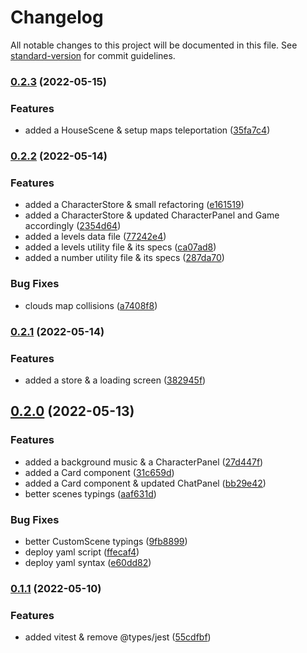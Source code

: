 # Changelog

All notable changes to this project will be documented in this file. See [standard-version](https://github.com/conventional-changelog/standard-version) for commit guidelines.

### [0.2.3](https://github.com/matthieu-locussol/TaktixApp/compare/v0.2.2...v0.2.3) (2022-05-15)


### Features

* added a HouseScene & setup maps teleportation ([35fa7c4](https://github.com/matthieu-locussol/TaktixApp/commit/35fa7c434d3f2fcfedf94c490124ab5078ab2c5e))

### [0.2.2](https://github.com/matthieu-locussol/TaktixApp/compare/v0.2.1...v0.2.2) (2022-05-14)


### Features

* added a CharacterStore & small refactoring ([e161519](https://github.com/matthieu-locussol/TaktixApp/commit/e1615196e92df1ae43031f4a4a3fddb4479d16df))
* added a CharacterStore & updated CharacterPanel and Game accordingly ([2354d64](https://github.com/matthieu-locussol/TaktixApp/commit/2354d647ec1f2631ba188c4a40b5b34ebf7a7ca3))
* added a levels data file ([77242e4](https://github.com/matthieu-locussol/TaktixApp/commit/77242e43c9a6bc23fc58c3a76e9bcb5c051a31b2))
* added a levels utility file & its specs ([ca07ad8](https://github.com/matthieu-locussol/TaktixApp/commit/ca07ad8402cc283bed4cc135b640020dbb8b3865))
* added a number utility file & its specs ([287da70](https://github.com/matthieu-locussol/TaktixApp/commit/287da70f90528cdd8329274f1c93bb0eb784a344))


### Bug Fixes

* clouds map collisions ([a7408f8](https://github.com/matthieu-locussol/TaktixApp/commit/a7408f811265788f717b3651c02fc94d32cbf665))

### [0.2.1](https://github.com/matthieu-locussol/TaktixApp/compare/v0.2.0...v0.2.1) (2022-05-14)


### Features

* added a store & a loading screen ([382945f](https://github.com/matthieu-locussol/TaktixApp/commit/382945f30037b16213a4b4260d6f587485aacb95))

## [0.2.0](https://github.com/matthieu-locussol/TaktixApp/compare/v0.1.1...v0.2.0) (2022-05-13)


### Features

* added a background music & a CharacterPanel ([27d447f](https://github.com/matthieu-locussol/TaktixApp/commit/27d447fada5b2d51484149b5bfbe421670019d83))
* added a Card component ([31c659d](https://github.com/matthieu-locussol/TaktixApp/commit/31c659da42d2366ff57b02fb4eaacff0a1dca6d7))
* added a Card component & updated ChatPanel ([bb29e42](https://github.com/matthieu-locussol/TaktixApp/commit/bb29e4212db2f296d98c2edee9cad17dd5056a35))
* better scenes typings ([aaf631d](https://github.com/matthieu-locussol/TaktixApp/commit/aaf631d29fc7c6041765138bcdc90609c8fda469))


### Bug Fixes

* better CustomScene typings ([9fb8899](https://github.com/matthieu-locussol/TaktixApp/commit/9fb88993f26460de752df9c6ad596dbd338269ae))
* deploy yaml script ([ffecaf4](https://github.com/matthieu-locussol/TaktixApp/commit/ffecaf4c5b22456b019301a5612049ded55b1ff4))
* deploy yaml syntax ([e60dd82](https://github.com/matthieu-locussol/TaktixApp/commit/e60dd824da1062469d26146c8dbf76e483e8db2d))

### [0.1.1](https://github.com/matthieu-locussol/TaktixApp/compare/v0.1.0...v0.1.1) (2022-05-10)


### Features

* added vitest & remove @types/jest ([55cdfbf](https://github.com/matthieu-locussol/TaktixApp/commit/55cdfbf9623fc5493a5dcf8bc5cce343602e579f))
